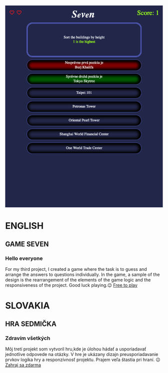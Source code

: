 ![fotka pre moj projekt](game-seven.png) 
# ENGLISH

## GAME SEVEN

### Hello everyone

For my third project, I created a game where the task is to guess and arrange the answers to questions individually.
In the game, a sample of the design is the rearrangement of the elements of the game logic and the responsiveness of the project.
Good luck playing.😉
[Free to play](https://katzohub.github.io/Game-Seven-App/index_aj.html)

# SLOVAKIA

## HRA SEDMIČKA

### Zdravím všetkých

Môj tretí projekt som vytvoril hru,kde je úlohou hádať a usporiadavať jednotlive odpovede na otázky.
V hre je ukázany dizajn preusporiadavanie prvkov logika hry a responzívnosť projektu.
Prajem veľa štastia pri hraní. 😉
[Zahraj sa zdarma](https://katzohub.github.io/Game-Seven-App/index.html)

